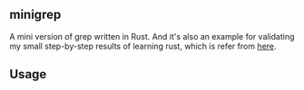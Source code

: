## minigrep

A mini version of grep written in Rust. And it's also an example for validating my small step-by-step results of learning rust, which is refer from [here](https://doc.rust-lang.org/book/ch12-00-an-io-project.html).


## Usage